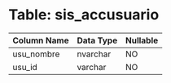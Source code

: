 # Table: sis_accusuario

| Column Name | Data Type | Nullable |
|-------------|-----------|----------|
| usu_nombre | nvarchar | NO |
| usu_id | varchar | NO |
